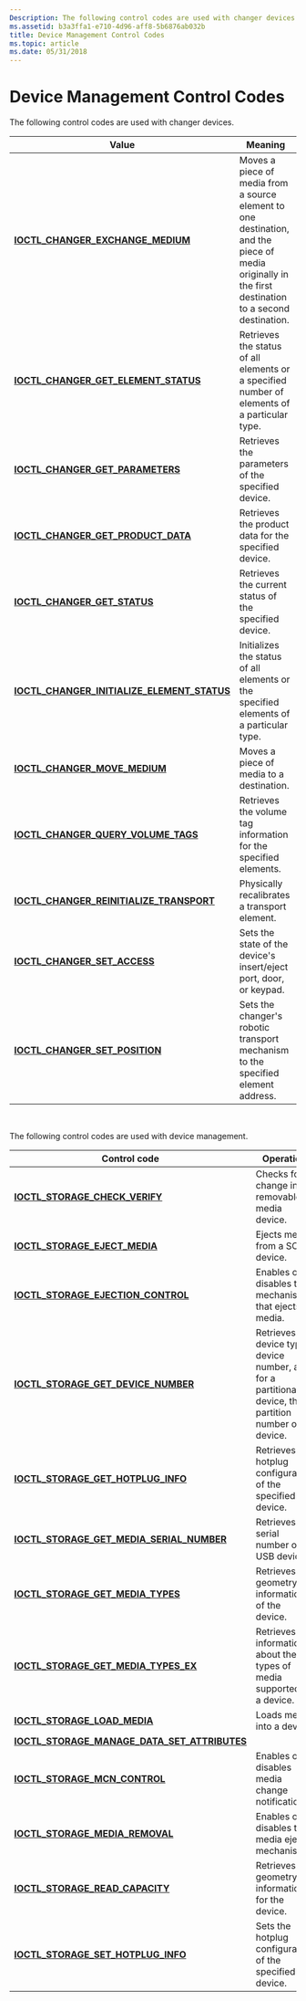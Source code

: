 ```yaml
---
Description: The following control codes are used with changer devices.
ms.assetid: b3a3ffa1-e710-4d96-aff8-5b6876ab032b
title: Device Management Control Codes
ms.topic: article
ms.date: 05/31/2018
---
```


# Device Management Control Codes

The following control codes are used with changer devices.



| Value                                                                                          | Meaning                                                                                                                                              |
|------------------------------------------------------------------------------------------------|------------------------------------------------------------------------------------------------------------------------------------------------------|
| [**IOCTL\_CHANGER\_EXCHANGE\_MEDIUM**](/windows/desktop/api/WinIoCtl/ni-winioctl-ioctl_changer_exchange_medium)                      | Moves a piece of media from a source element to one destination, and the piece of media originally in the first destination to a second destination. |
| [**IOCTL\_CHANGER\_GET\_ELEMENT\_STATUS**](/windows/desktop/api/WinIoCtl/ni-winioctl-ioctl_changer_get_element_status)               | Retrieves the status of all elements or a specified number of elements of a particular type.                                                         |
| [**IOCTL\_CHANGER\_GET\_PARAMETERS**](/windows/desktop/api/WinIoCtl/ni-winioctl-ioctl_changer_get_parameters)                        | Retrieves the parameters of the specified device.                                                                                                    |
| [**IOCTL\_CHANGER\_GET\_PRODUCT\_DATA**](/windows/desktop/api/WinIoCtl/ni-winioctl-ioctl_changer_get_product_data)                   | Retrieves the product data for the specified device.                                                                                                 |
| [**IOCTL\_CHANGER\_GET\_STATUS**](/windows/desktop/api/WinIoCtl/ni-winioctl-ioctl_changer_get_status)                                | Retrieves the current status of the specified device.                                                                                                |
| [**IOCTL\_CHANGER\_INITIALIZE\_ELEMENT\_STATUS**](/windows/desktop/api/WinIoCtl/ni-winioctl-ioctl_changer_initialize_element_status) | Initializes the status of all elements or the specified elements of a particular type.                                                               |
| [**IOCTL\_CHANGER\_MOVE\_MEDIUM**](/windows/desktop/api/WinIoCtl/ni-winioctl-ioctl_changer_move_medium)                              | Moves a piece of media to a destination.                                                                                                             |
| [**IOCTL\_CHANGER\_QUERY\_VOLUME\_TAGS**](/windows/desktop/api/WinIoCtl/ni-winioctl-ioctl_changer_query_volume_tags)                 | Retrieves the volume tag information for the specified elements.                                                                                     |
| [**IOCTL\_CHANGER\_REINITIALIZE\_TRANSPORT**](/windows/desktop/api/WinIoCtl/ni-winioctl-ioctl_changer_reinitialize_transport)        | Physically recalibrates a transport element.                                                                                                         |
| [**IOCTL\_CHANGER\_SET\_ACCESS**](/windows/desktop/api/WinIoCtl/ni-winioctl-ioctl_changer_set_access)                                | Sets the state of the device's insert/eject port, door, or keypad.                                                                                   |
| [**IOCTL\_CHANGER\_SET\_POSITION**](/windows/desktop/api/WinIoCtl/ni-winioctl-ioctl_changer_set_position)                            | Sets the changer's robotic transport mechanism to the specified element address.                                                                     |



 

The following control codes are used with device management.



| Control code                                                                                      | Operation                                                                                                    |
|---------------------------------------------------------------------------------------------------|--------------------------------------------------------------------------------------------------------------|
| [**IOCTL\_STORAGE\_CHECK\_VERIFY**](/windows/desktop/api/WinIoCtl/ni-winioctl-ioctl_storage_check_verify)                               | Checks for change in a removable-media device.                                                               |
| [**IOCTL\_STORAGE\_EJECT\_MEDIA**](/windows/desktop/api/WinIoCtl/ni-winioctl-ioctl_storage_eject_media)                                 | Ejects media from a SCSI device.                                                                             |
| [**IOCTL\_STORAGE\_EJECTION\_CONTROL**](/windows/desktop/api/WinIoCtl/ni-winioctl-ioctl_storage_ejection_control)                       | Enables or disables the mechanism that ejects media.                                                         |
| [**IOCTL\_STORAGE\_GET\_DEVICE\_NUMBER**](/windows/desktop/api/WinIoCtl/ni-winioctl-ioctl_storage_get_device_number)                    | Retrieves the device type, device number, and, for a partitionable device, the partition number of a device. |
| [**IOCTL\_STORAGE\_GET\_HOTPLUG\_INFO**](/windows/desktop/api/WinIoCtl/ni-winioctl-ioctl_storage_get_hotplug_info)                      | Retrieves the hotplug configuration of the specified device.                                                 |
| [**IOCTL\_STORAGE\_GET\_MEDIA\_SERIAL\_NUMBER**](/windows/desktop/api/WinIoCtl/ni-winioctl-ioctl_storage_get_media_serial_number)       | Retrieves the serial number of a USB device.                                                                 |
| [**IOCTL\_STORAGE\_GET\_MEDIA\_TYPES**](/windows/desktop/api/WinIoCtl/ni-winioctl-ioctl_storage_get_media_types)                        | Retrieves the geometry information of the device.                                                            |
| [**IOCTL\_STORAGE\_GET\_MEDIA\_TYPES\_EX**](/windows/desktop/api/WinIoCtl/ni-winioctl-ioctl_storage_get_media_types_ex)                 | Retrieves information about the types of media supported by a device.                                        |
| [**IOCTL\_STORAGE\_LOAD\_MEDIA**](/windows/desktop/api/WinIoCtl/ni-winioctl-ioctl_storage_load_media)                                   | Loads media into a device.                                                                                   |
| [**IOCTL\_STORAGE\_MANAGE\_DATA\_SET\_ATTRIBUTES**](/windows/desktop/api/WinIoCtl/ni-winioctl-ioctl_storage_manage_data_set_attributes) |                                                                                                              |
| [**IOCTL\_STORAGE\_MCN\_CONTROL**](/windows/desktop/api/WinIoCtl/ni-winioctl-ioctl_storage_mcn_control)                                 | Enables or disables media change notification.                                                               |
| [**IOCTL\_STORAGE\_MEDIA\_REMOVAL**](/windows/desktop/api/WinIoCtl/ni-winioctl-ioctl_storage_media_removal)                             | Enables or disables the media eject mechanism.                                                               |
| [**IOCTL\_STORAGE\_READ\_CAPACITY**](/windows/desktop/api/WinIoCtl/ni-winioctl-ioctl_storage_read_capacity)                             | Retrieves the geometry information for the device.                                                           |
| [**IOCTL\_STORAGE\_SET\_HOTPLUG\_INFO**](/windows/desktop/api/WinIoCtl/ni-winioctl-ioctl_storage_set_hotplug_info)                      | Sets the hotplug configuration of the specified device.                                                      |



 

 

 



